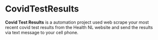 # CovidTestResults
**Covid Test Results** is a automation project used web scrape your most recent covid test results from the Health NL website and send the results via text message to your cell phone.
